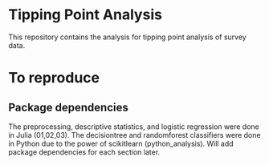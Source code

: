 # Tipping Point Analysis

This repository contains the analysis for tipping point analysis of survey data.

# To reproduce

## Package dependencies

The preprocessing, descriptive statistics, and logistic regression were done in Julia (01,02,03). The decisiontree and randomforest classifiers were done in Python due to the power of scikitlearn (python_analysis). Will add package dependencies for each section later.
